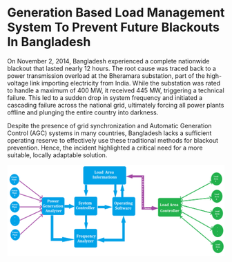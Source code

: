 # Generation Based Load Management System To Prevent Future Blackouts In Bangladesh
On November 2, 2014, Bangladesh experienced a complete nationwide blackout that lasted nearly 12 hours. The root cause was traced back to a power transmission overload at the Bheramara substation, part of the high-voltage link importing electricity from India. While the substation was rated to handle a maximum of 400 MW, it received 445 MW, triggering a technical failure. This led to a sudden drop in system frequency and initiated a cascading failure across the national grid, ultimately forcing all power plants offline and plunging the entire country into darkness.

Despite the presence of grid synchronization and Automatic Generation Control (AGC) systems in many countries, Bangladesh lacks a sufficient operating reserve to effectively use these traditional methods for blackout prevention. Hence, the incident highlighted a critical need for a more suitable, locally adaptable solution.

![Block Diagram of Our Proposed Model.png](https://github.com/mehedihassanarman/Generation-Based-Load-Management-System-to-Prevent-Future-Blackouts-in-Bangladesh/blob/main/Project%20Image/Block%20Diagram%20of%20Our%20Proposed%20Model.png)
